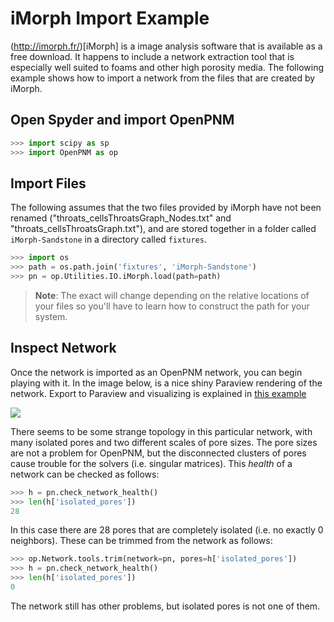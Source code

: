 # iMorph Import Example

(http://imorph.fr/)[iMorph] is a image analysis software that is available as a free download.  It happens to include a network extraction tool that is especially well suited to foams and other high porosity media.  The following example shows how to import a network from the files that are created by iMorph.

## Open Spyder and import OpenPNM

``` python
>>> import scipy as sp
>>> import OpenPNM as op


```

## Import Files
The following assumes that the two files provided by iMorph have not been renamed ("throats_cellsThroatsGraph_Nodes.txt" and "throats_cellsThroatsGraph.txt"), and are stored together in a folder called ``iMorph-Sandstone`` in a directory called ``fixtures``.  

``` python
>>> import os
>>> path = os.path.join('fixtures', 'iMorph-Sandstone')
>>> pn = op.Utilities.IO.iMorph.load(path=path)

```

> **Note**: The exact will change depending on the relative locations of your files so you'll have to learn how to construct the path for your system.

## Inspect Network

Once the network is imported as an OpenPNM network, you can begin playing with it.  In the image below, is a nice shiny Paraview rendering of the network.  Export to Paraview and visualizing is explained in [this example](https://github.com/PMEAL/OpenPNM-Examples/blob/master/IO_and_Visualization/view_vtp_in_paraview.md)

![](https://i.imgur.com/Bqq71Lk.png)

There seems to be some strange topology in this particular network, with many isolated pores and two different scales of pore sizes. The pore sizes are not a problem for OpenPNM, but the disconnected clusters of pores cause trouble for the solvers (i.e. singular matrices).  This *health* of a network can be checked as follows:

``` python
>>> h = pn.check_network_health()
>>> len(h['isolated_pores'])
28

```
In this case there are 28 pores that are completely isolated (i.e. no exactly 0 neighbors).  These can be trimmed from the network as follows:

``` python
>>> op.Network.tools.trim(network=pn, pores=h['isolated_pores'])
>>> h = pn.check_network_health()
>>> len(h['isolated_pores'])
0

```

The network still has other problems, but isolated pores is not one of them.  
